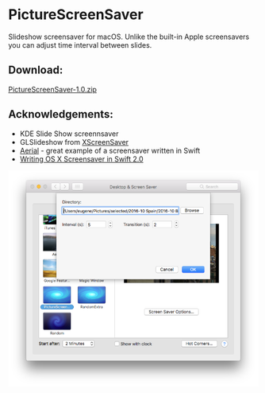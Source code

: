 # PictureScreenSaver

Slideshow screensaver for macOS. Unlike the built-in Apple screensavers you can adjust time interval between slides.

## Download:

[PictureScreenSaver-1.0.zip](https://github.com/eozh/PictureScreenSaver/releases/download/v1.0/PictureScreenSaver-1.0.zip)

## Acknowledgements:

- KDE Slide Show screennsaver
- GLSlideshow from [XScreenSaver](https://www.jwz.org/xscreensaver/)
- [Aerial](https://github.com/JohnCoates/Aerial) - great example of a screensaver written in Swift
- [Writing OS X Screensaver in Swift 2.0](https://whichline.wordpress.com/2015/07/13/os-x-screensaver-swift-2-part-1/)

![screenshot](https://github.com/eozh/PictureScreenSaver/raw/master/screenshot_092517.png)
